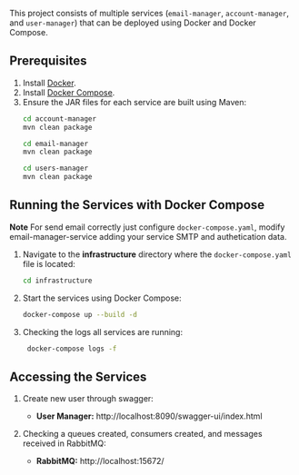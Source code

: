 This project consists of multiple services (`email-manager`, `account-manager`, and `user-manager`) that can be deployed using Docker and Docker Compose.

## Prerequisites

1. Install [Docker](https://docs.docker.com/get-docker/).
2. Install [Docker Compose](https://docs.docker.com/compose/install/).
3. Ensure the JAR files for each service are built using Maven:
   ```bash
   cd account-manager
   mvn clean package
   ``` 
   ```bash
   cd email-manager
   mvn clean package
   ```
   ```bash
   cd users-manager
   mvn clean package
   ```
## Running the Services with Docker Compose

   **Note** For send email correctly just configure `docker-compose.yaml`, modify email-manager-service adding your service SMTP and authetication data.

1. Navigate to the **infrastructure** directory where the `docker-compose.yaml` file is located:
    ```bash
    cd infrastructure
    ```
2. Start the services using Docker Compose:
    ```bash
    docker-compose up --build -d
    ```
3. Checking the logs all services are running:
   ```bash
    docker-compose logs -f
    ```
## Accessing the Services


1. Create new user through swagger:

    - **User Manager:** http://localhost:8090/swagger-ui/index.html


2. Checking a queues created, consumers created, and messages received in RabbitMQ:

    - **RabbitMQ:** http://localhost:15672/

